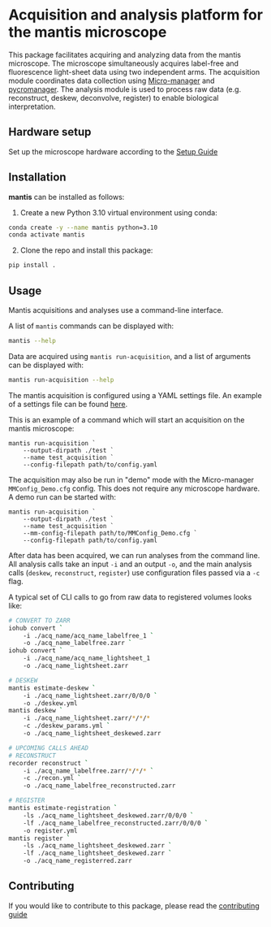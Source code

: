 # Acquisition and analysis platform for the mantis microscope

This package facilitates acquiring and analyzing data from the mantis microscope. The microscope simultaneously acquires label-free and fluorescence light-sheet data using two independent arms. The acquisition module coordinates data collection using [Micro-manager](https://micro-manager.org/) and [pycromanager](https://pycro-manager.readthedocs.io/). The analysis module is used to process raw data (e.g. reconstruct, deskew, deconvolve, register) to enable biological interpretation.

## Hardware setup

Set up the microscope hardware according to the [Setup Guide](docs/setup_guide.md)

## Installation

**mantis** can be installed as follows:

1. Create a new Python 3.10 virtual environment using conda:

```sh
conda create -y --name mantis python=3.10
conda activate mantis
```

2. Clone the repo and install this package:

```sh
pip install .
```

## Usage

Mantis acquisitions and analyses use a command-line interface.

A list of `mantis` commands can be displayed with:
```sh
mantis --help
```

Data are acquired using `mantis run-acquisition`, and a list of arguments can be displayed with:

```sh
mantis run-acquisition --help
```

The mantis acquisition is configured using a YAML settings file. An example of a settings file can be found [here](mantis/acquisition/settings/example_acquisition_settings.yaml).

This is an example of a command which will start an acquisition on the mantis microscope:

```pwsh
mantis run-acquisition `
    --output-dirpath ./test `
    --name test_acquisition `
    --config-filepath path/to/config.yaml
```

The acquisition may also be run in "demo" mode with the Micro-manager `MMConfig_Demo.cfg` config. This does not require any microscope hardware. A demo run can be started with:

```pwsh
mantis run-acquisition `
    --output-dirpath ./test `
    --name test_acquisition `
    --mm-config-filepath path/to/MMConfig_Demo.cfg `
    --config-filepath path/to/config.yaml
```

After data has been acquired, we can run analyses from the command line. All analysis calls take an input `-i` and an output `-o`, and the main analysis calls (`deskew`, `reconstruct`, `register`) use configuration files passed via a `-c` flag.

A typical set of CLI calls to go from raw data to registered volumes looks like:

```sh
# CONVERT TO ZARR
iohub convert `
    -i ./acq_name/acq_name_labelfree_1 `
    -o ./acq_name_labelfree.zarr `
iohub convert `
    -i ./acq_name/acq_name_lightsheet_1
    -o ./acq_name_lightsheet.zarr

# DESKEW
mantis estimate-deskew `
    -i ./acq_name_lightsheet.zarr/0/0/0 `
    -o ./deskew.yml
mantis deskew `
    -i ./acq_name_lightsheet.zarr/*/*/*
    -c ./deskew_params.yml `
    -o ./acq_name_lightsheet_deskewed.zarr

# UPCOMING CALLS AHEAD
# RECONSTRUCT
recorder reconstruct `
    -i ./acq_name_labelfree.zarr/*/*/* `
    -c ./recon.yml `
    -o ./acq_name_labelfree_reconstructed.zarr

# REGISTER
mantis estimate-registration `
    -ls ./acq_name_lightsheet_deskewed.zarr/0/0/0 `
    -lf ./acq_name_labelfree_reconstructed.zarr/0/0/0 `
    -o register.yml
mantis register `
    -ls ./acq_name_lightsheet_deskewed.zarr `
    -lf ./acq_name_lightsheet_deskewed.zarr `
    -o ./acq_name_registerred.zarr

```

## Contributing

If you would like to contribute to this package, please read the [contributing guide](CONTRIBUTING.md)
